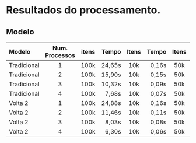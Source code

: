 # Resultados do processamento.

## Modelo
| Modelo | Num. Processos | itens | Tempo | Itens | Tempo | Itens | Tempo 
| :---  | :--: | :---: | ---:| :---: | ---:|  :---: | ---:|
| Tradicional | 1 | 100k | 24,65s | 10k | 0,16s| 50k | 5,95s
| Tradicional | 2 | 100k | 15,90s | 10k | 0,15s| 50k | 4,02s
| Tradicional | 3 | 100k | 10,32s | 10k | 0,09s| 50k | 2,58s
| Tradicional | 4 | 100k | 7,68s | 10k | 0,07s| 50k | 1,98s
| Volta 2 | 1 | 100k | 24,88s| 10k | 0,16s |50k | 3,12s |
| Volta 2 | 2 | 100k | 11,46s| 10k | 0,11s |50k | 2,88s |
| Volta 2 | 3 | 100k | 8,03s| 10k | 0,08s |50k | 2,03s |
| Volta 2 | 4 | 100k | 6,30s| 10k | 0,06s |50k | 1,65s |
